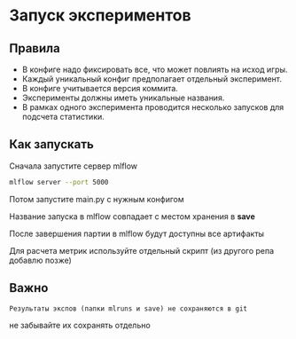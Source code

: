 # Запуск экспериментов

## Правила

- В конфиге надо фиксировать все, что может повлиять на исход игры.
- Каждый уникальный конфиг предполагает отдельный эксперимент. 
- В конфиге учитывается версия коммита.
- Эксперименты должны иметь уникальные названия. 
- В рамках одного эксперимента проводится несколько запусков для подсчета статистики.

## Как запускать

Сначала запустите сервер mlflow

``` bash
mlflow server --port 5000
```

Потом запустите main.py с нужным конфигом

Название запуска в mlflow совпадает с местом хранения в **save**

После завершения партии в mlflow будут доступны все артифакты

Для расчета метрик используйте отдельный скрипт (из другого репа добавлю позже)

## Важно
```
Результаты экспов (папки mlruns и save) не сохраняются в git
```
не забывайте их сохранять отдельно 